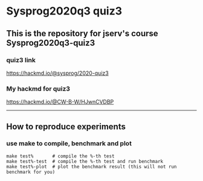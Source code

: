 # Sysprog2020q3 quiz3

## This is the repository for jserv's course Sysprog2020q3-quiz3

### quiz3 link
https://hackmd.io/@sysprog/2020-quiz3

### My hackmd for quiz3
https://hackmd.io/@CW-B-W/HJwnCVDBP

---

## How to reproduce experiments

### use make to compile, benchmark and plot

```
make test%       # compile the %-th test
make test%-test  # compile the %-th test and run benchmark
make test%-plot  # plot the benchmark result (this will not run benchmark for you)
```
